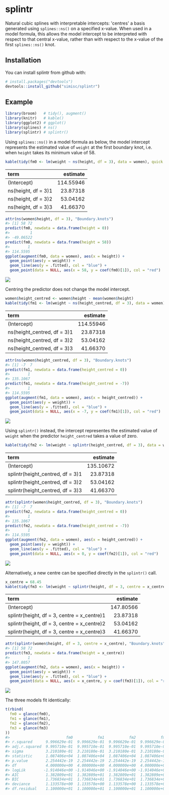 
<!-- README.md is generated from README.Rmd. Please edit that file -->
splintr
=======

Natural cubic splines with interpretable intercepts: 'centres' a basis generated using `splines::ns()` on a specified x-value. When used in a model formula, this allows the model intercept to be interpreted with respect to that central x-value, rather than with respect to the x-value of the first `splines::ns()` knot.

Installation
------------

You can install splintr from github with:

``` r
# install.packages("devtools")
devtools::install_github("simisc/splintr")
```

Example
-------

``` r
library(broom)   # tidy(), augment()
library(knitr)   # kable()
library(ggplot2) # ggplot()
library(splines) # ns()
library(splintr) # splintr()
```

Using `splines::ns()` in a model formula as below, the model intercept represents the estimated value of `weight` at the first boundary knot, i.e. when `height` takes its minimum value of 58.

``` r
kable(tidy(fm0 <- lm(weight ~ ns(height, df = 3), data = women), quick = TRUE))
```

| term                |   estimate|
|:--------------------|----------:|
| (Intercept)         |  114.55946|
| ns(height, df = 3)1 |   23.87318|
| ns(height, df = 3)2 |   53.04162|
| ns(height, df = 3)3 |   41.66370|

``` r
attr(ns(women$height, df = 3), "Boundary.knots")
#> [1] 58 72
predict(fm0, newdata = data.frame(height = 0))
#>         1 
#> -49.06522
predict(fm0, newdata = data.frame(height = 58))
#>        1 
#> 114.5595
ggplot(augment(fm0, data = women), aes(x = height)) +
  geom_point(aes(y = weight)) +
  geom_line(aes(y = .fitted), col = "blue") +
  geom_point(data = NULL, aes(x = 58, y = coef(fm0)[1]), col = "red")
```

![](README-unnamed-chunk-3-1.png)

Centring the predictor does not change the model intercept.

``` r
women$height_centred <- women$height - mean(women$height)
kable(tidy(fm1 <- lm(weight ~ ns(height_centred, df = 3), data = women), quick = TRUE))
```

| term                         |   estimate|
|:-----------------------------|----------:|
| (Intercept)                  |  114.55946|
| ns(height\_centred, df = 3)1 |   23.87318|
| ns(height\_centred, df = 3)2 |   53.04162|
| ns(height\_centred, df = 3)3 |   41.66370|

``` r
attr(ns(women$height_centred, df = 3), "Boundary.knots")
#> [1] -7  7
predict(fm1, newdata = data.frame(height_centred = 0))
#>        1 
#> 135.1067
predict(fm1, newdata = data.frame(height_centred = -7))
#>        1 
#> 114.5595
ggplot(augment(fm1, data = women), aes(x = height_centred)) +
  geom_point(aes(y = weight)) +
  geom_line(aes(y = .fitted), col = "blue") +
  geom_point(data = NULL, aes(x = -7, y = coef(fm1)[1]), col = "red")
```

![](README-unnamed-chunk-4-1.png)

Using `splintr()` instead, the intercept representes the estimated value of `weight` when the predictor `height_centred` takes a value of zero.

``` r
kable(tidy(fm2 <- lm(weight ~ splintr(height_centred, df = 3), data = women), quick = TRUE))
```

| term                              |   estimate|
|:----------------------------------|----------:|
| (Intercept)                       |  135.10672|
| splintr(height\_centred, df = 3)1 |   23.87318|
| splintr(height\_centred, df = 3)2 |   53.04162|
| splintr(height\_centred, df = 3)3 |   41.66370|

``` r
attr(splintr(women$height_centred, df = 3), "Boundary.knots")
#> [1] -7  7
predict(fm2, newdata = data.frame(height_centred = 0))
#>        1 
#> 135.1067
predict(fm2, newdata = data.frame(height_centred = -7))
#>        1 
#> 114.5595
ggplot(augment(fm2, data = women), aes(x = height_centred)) +
  geom_point(aes(y = weight)) +
  geom_line(aes(y = .fitted), col = "blue") +
  geom_point(data = NULL, aes(x = 0, y = coef(fm2)[1]), col = "red")
```

![](README-unnamed-chunk-5-1.png)

Alternatively, a new centre can be specified directly in the `splintr()` call.

``` r
x_centre = 68.45
kable(tidy(fm3 <- lm(weight ~ splintr(height, df = 3, centre = x_centre), data = women), quick = TRUE))
```

| term                                         |   estimate|
|:---------------------------------------------|----------:|
| (Intercept)                                  |  147.80566|
| splintr(height, df = 3, centre = x\_centre)1 |   23.87318|
| splintr(height, df = 3, centre = x\_centre)2 |   53.04162|
| splintr(height, df = 3, centre = x\_centre)3 |   41.66370|

``` r
attr(splintr(women$height, df = 3, centre = x_centre), "Boundary.knots")
#> [1] 58 72
predict(fm3, newdata = data.frame(height = x_centre))
#>        1 
#> 147.8057
ggplot(augment(fm2, data = women), aes(x = height)) +
  geom_point(aes(y = weight)) +
  geom_line(aes(y = .fitted), col = "blue") +
  geom_point(data = NULL, aes(x = x_centre, y = coef(fm3)[1]), col = "red")
```

![](README-unnamed-chunk-6-1.png)

The three models fit identically:

``` r
t(rbind(
  fm0 = glance(fm0),
  fm1 = glance(fm1),
  fm2 = glance(fm2),
  fm3 = glance(fm3)
))
#>                         fm0           fm1           fm2           fm3
#> r.squared      9.996629e-01  9.996629e-01  9.996629e-01  9.996629e-01
#> adj.r.squared  9.995710e-01  9.995710e-01  9.995710e-01  9.995710e-01
#> sigma          3.210180e-01  3.210180e-01  3.210180e-01  3.210180e-01
#> statistic      1.087406e+04  1.087406e+04  1.087406e+04  1.087406e+04
#> p.value        2.254442e-19  2.254442e-19  2.254442e-19  2.254442e-19
#> df             4.000000e+00  4.000000e+00  4.000000e+00  4.000000e+00
#> logLik        -1.914046e+00 -1.914046e+00 -1.914046e+00 -1.914046e+00
#> AIC            1.382809e+01  1.382809e+01  1.382809e+01  1.382809e+01
#> BIC            1.736834e+01  1.736834e+01  1.736834e+01  1.736834e+01
#> deviance       1.133578e+00  1.133578e+00  1.133578e+00  1.133578e+00
#> df.residual    1.100000e+01  1.100000e+01  1.100000e+01  1.100000e+01
```
